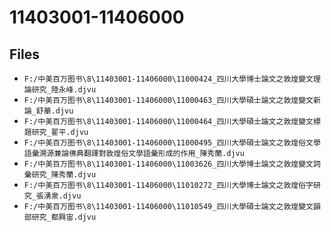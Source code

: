 # 11403001-11406000

## Files

- `F:/中美百万图书\8\11403001-11406000\11000424_四川大學博士論文之敦煌變文理論研究_陸永峰.djvu`
- `F:/中美百万图书\8\11403001-11406000\11000463_四川大學碩士論文之敦煌變文新論_舒華.djvu`
- `F:/中美百万图书\8\11403001-11406000\11000464_四川大學碩士論文之敦煌變文標題研究_翟平.djvu`
- `F:/中美百万图书\8\11403001-11406000\11000495_四川大學碩士論文之敦煌俗文學語彙溯源兼論佛典翻譯對敦煌俗文學語彙形成的作用_陳秀蘭.djvu`
- `F:/中美百万图书\8\11403001-11406000\11003626_四川大學博士論文之敦煌變文詞彙研究_陳秀蘭.djvu`
- `F:/中美百万图书\8\11403001-11406000\11010272_四川大學博士論文之敦煌俗字研究_張湧泉.djvu`
- `F:/中美百万图书\8\11403001-11406000\11010549_四川大學碩士論文之敦煌變文韻部研究_都興宙.djvu`
